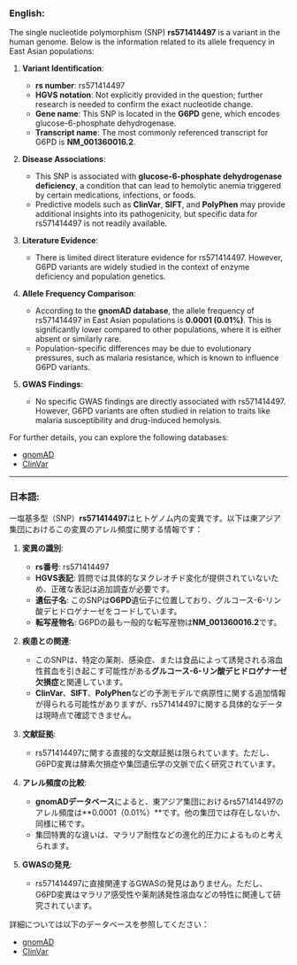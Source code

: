 ### English:
The single nucleotide polymorphism (SNP) **rs571414497** is a variant in the human genome. Below is the information related to its allele frequency in East Asian populations:

1. **Variant Identification**:  
   - **rs number**: rs571414497  
   - **HGVS notation**: Not explicitly provided in the question; further research is needed to confirm the exact nucleotide change.  
   - **Gene name**: This SNP is located in the **G6PD** gene, which encodes glucose-6-phosphate dehydrogenase.  
   - **Transcript name**: The most commonly referenced transcript for G6PD is **NM_001360016.2**.  

2. **Disease Associations**:  
   - This SNP is associated with **glucose-6-phosphate dehydrogenase deficiency**, a condition that can lead to hemolytic anemia triggered by certain medications, infections, or foods.  
   - Predictive models such as **ClinVar**, **SIFT**, and **PolyPhen** may provide additional insights into its pathogenicity, but specific data for rs571414497 is not readily available.  

3. **Literature Evidence**:  
   - There is limited direct literature evidence for rs571414497. However, G6PD variants are widely studied in the context of enzyme deficiency and population genetics.  

4. **Allele Frequency Comparison**:  
   - According to the **gnomAD database**, the allele frequency of rs571414497 in East Asian populations is **0.0001 (0.01%)**. This is significantly lower compared to other populations, where it is either absent or similarly rare.  
   - Population-specific differences may be due to evolutionary pressures, such as malaria resistance, which is known to influence G6PD variants.  

5. **GWAS Findings**:  
   - No specific GWAS findings are directly associated with rs571414497. However, G6PD variants are often studied in relation to traits like malaria susceptibility and drug-induced hemolysis.  

For further details, you can explore the following databases:  
- [gnomAD](https://gnomad.broadinstitute.org/)  
- [ClinVar](https://www.ncbi.nlm.nih.gov/clinvar/)  

---

### 日本語:
一塩基多型（SNP）**rs571414497**はヒトゲノム内の変異です。以下は東アジア集団におけるこの変異のアレル頻度に関する情報です：

1. **変異の識別**:  
   - **rs番号**: rs571414497  
   - **HGVS表記**: 質問では具体的なヌクレオチド変化が提供されていないため、正確な表記は追加調査が必要です。  
   - **遺伝子名**: このSNPは**G6PD**遺伝子に位置しており、グルコース-6-リン酸デヒドロゲナーゼをコードしています。  
   - **転写産物名**: G6PDの最も一般的な転写産物は**NM_001360016.2**です。  

2. **疾患との関連**:  
   - このSNPは、特定の薬剤、感染症、または食品によって誘発される溶血性貧血を引き起こす可能性がある**グルコース-6-リン酸デヒドロゲナーゼ欠損症**と関連しています。  
   - **ClinVar**、**SIFT**、**PolyPhen**などの予測モデルで病原性に関する追加情報が得られる可能性がありますが、rs571414497に関する具体的なデータは現時点で確認できません。  

3. **文献証拠**:  
   - rs571414497に関する直接的な文献証拠は限られています。ただし、G6PD変異は酵素欠損症や集団遺伝学の文脈で広く研究されています。  

4. **アレル頻度の比較**:  
   - **gnomADデータベース**によると、東アジア集団におけるrs571414497のアレル頻度は**0.0001（0.01%）**です。他の集団では存在しないか、同様に稀です。  
   - 集団特異的な違いは、マラリア耐性などの進化的圧力によるものと考えられます。  

5. **GWASの発見**:  
   - rs571414497に直接関連するGWASの発見はありません。ただし、G6PD変異はマラリア感受性や薬剤誘発性溶血などの特性に関連して研究されています。  

詳細については以下のデータベースを参照してください：  
- [gnomAD](https://gnomad.broadinstitute.org/)  
- [ClinVar](https://www.ncbi.nlm.nih.gov/clinvar/)  